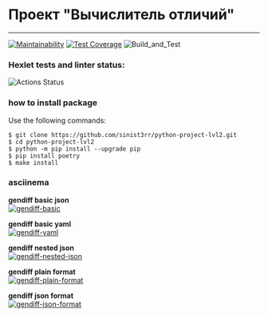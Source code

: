 # Проект "Вычислитель отличий"

---
[![Maintainability](https://api.codeclimate.com/v1/badges/f4f501f2dddceddbb013/maintainability)](https://codeclimate.com/github/sinist3rr/python-project-lvl2/maintainability)
[![Test Coverage](https://api.codeclimate.com/v1/badges/f4f501f2dddceddbb013/test_coverage)](https://codeclimate.com/github/sinist3rr/python-project-lvl2/test_coverage)
![Build_and_Test](https://github.com/sinist3rr/python-project-lvl2/workflows/build%20&%20test/badge.svg)


### Hexlet tests and linter status:
![Actions Status](https://github.com/sinist3rr/python-project-lvl2/workflows/hexlet-check/badge.svg)


### how to install package
Use the following commands:
```
$ git clone https://github.com/sinist3rr/python-project-lvl2.git
$ cd python-project-lvl2
$ python -m pip install --upgrade pip
$ pip install poetry
$ make install
```

### asciinema

**gendiff basic json**\
[![gendiff-basic](https://asciinema.org/a/7NRot3MEQJbtVZB34XrmMkJDC.svg)](https://asciinema.org/a/7NRot3MEQJbtVZB34XrmMkJDC)

**gendiff basic yaml**\
[![gendiff-yaml](https://asciinema.org/a/x1cpqZ49w3mAUv9WERhAKaBxL.svg)](https://asciinema.org/a/x1cpqZ49w3mAUv9WERhAKaBxL)

**gendiff nested json**\
[![gendiff-nested-json](https://asciinema.org/a/C0Kp7SnwTuYLrgj2K0Cil3XEc.svg)](https://asciinema.org/a/C0Kp7SnwTuYLrgj2K0Cil3XEc)

**gendiff plain format**\
[![gendiff-plain-format](https://asciinema.org/a/gJ1gusyYTcV7woJfe6QwVOdur.svg)](https://asciinema.org/a/gJ1gusyYTcV7woJfe6QwVOdur)

**gendiff json format**\
[![gendiff-json-format](https://asciinema.org/a/PqYiWqUDYJbvKBjbY3MjEpuC9.svg)](https://asciinema.org/a/PqYiWqUDYJbvKBjbY3MjEpuC9)

